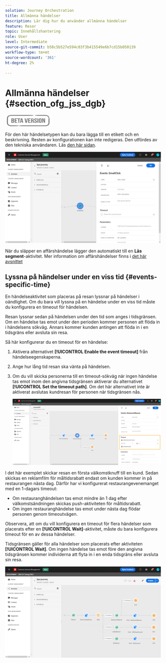 ```yaml
---
solution: Journey Orchestration
title: Allmänna händelser
description: Lär dig hur du använder allmänna händelser
feature: Resor
topic: Innehållshantering
role: User
level: Intermediate
source-git-commit: b58c5b527e594c03f3b415549e6b7cd15b050139
workflow-type: tm+mt
source-wordcount: '361'
ht-degree: 2%

---
```


# Allmänna händelser {#section_ofg_jss_dgb}

![](../assets/do-not-localize/badge.png)

För den här händelsetypen kan du bara lägga till en etikett och en beskrivning. Resten av konfigurationen kan inte redigeras. Den utfördes av den tekniska användaren. Läs [den här sidan](../event/about-events.md).

![](../assets/general-events.png)

När du släpper en affärshändelse lägger den automatiskt till en **Läs segment**-aktivitet. Mer information om affärshändelser finns i [det här avsnittet](../event/about-events.md)

## Lyssna på händelser under en viss tid {#events-specific-time}

En händelseaktivitet som placeras på resan lyssnar på händelser i oändlighet. Om du bara vill lyssna på en händelse under en viss tid måste du konfigurera en timeout för händelsen.

Resan lyssnar sedan på händelsen under den tid som anges i tidsgränsen. Om en händelse tas emot under den perioden kommer personen att flöda in i händelsens sökväg. Annars kommer kunden antingen att flöda in i en tidsgräns eller avsluta sin resa.

Så här konfigurerar du en timeout för en händelse:

1. Aktivera alternativet **[!UICONTROL Enable the event timeout]** från händelseegenskaperna.

1. Ange hur lång tid resan ska vänta på händelsen.

1. Om du vill skicka personerna till en timeout-sökväg när ingen händelse tas emot inom den angivna tidsgränsen aktiverar du alternativet **[!UICONTROL Set the timeout path]**. Om det här alternativet inte är aktiverat avslutas kundresan för personen när tidsgränsen nås.

   ![](../assets/event-timeout.png)

I det här exemplet skickar resan en första välkomstknuff till en kund. Sedan skickas en reklamfilm för måltidsrabatt endast om kunden kommer in på restaurangen nästa dag. Därför har vi konfigurerat restaurangevenemanget med en 1-dagars timeout:

* Om restauranghändelsen tas emot mindre än 1 dag efter välkomstsändningen skickas push-aktiviteten för måltidsrabatt.
* Om ingen restauranghändelse tas emot under nästa dag flödar personen genom timeoutvägen.

Observera, att om du vill konfigurera en timeout för flera händelser som placerats efter en **[!UICONTROL Wait]**-aktivitet, måste du bara konfigurera timeout för en av dessa händelser.

Tidsgränsen gäller för alla händelser som placerats efter aktiviteten **[!UICONTROL Wait]**. Om ingen händelse tas emot före den angivna tidsgränsen kommer individerna att flyta in i en enda tidsgräns eller avsluta sin resa.

![](../assets/event-timeout-group.png)
